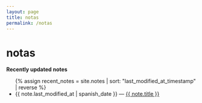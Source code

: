 ```yaml
---
layout: page
title: notas
permalink: /notas
---
```

 <h1 class="dark-gray f5 f4-l mt0">notas</h1>


<strong>Recently updated notes</strong>

<ul>
  {% assign recent_notes = site.notes | sort: "last_modified_at_timestamp" | reverse %}
    <li>
      {{ note.last_modified_at | spanish_date }} — <a class="internal-link" href="{{ site.baseurl }}{{ note.url }}">{{ note.title }}</a>
    </li>
</ul>

<style>
  .wrapper {
    max-width: 46em;
  }
</style>
